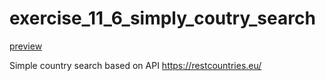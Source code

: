 # exercise_11_6_simply_coutry_search

[preview](https://htmlpreview.github.io/?https://github.com/xenogonx/exercise_11_6_simply_coutry_search/blob/master/index.html)

Simple country search based on API https://restcountries.eu/
